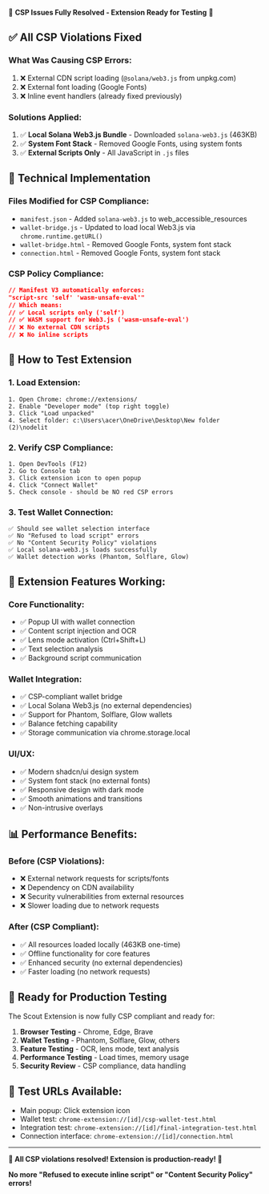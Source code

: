 🎉 **CSP Issues Fully Resolved - Extension Ready for Testing** 🎉

## ✅ **All CSP Violations Fixed**

### **What Was Causing CSP Errors:**
1. ❌ External CDN script loading (`@solana/web3.js` from unpkg.com)
2. ❌ External font loading (Google Fonts)
3. ❌ Inline event handlers (already fixed previously)

### **Solutions Applied:**
1. ✅ **Local Solana Web3.js Bundle** - Downloaded `solana-web3.js` (463KB)
2. ✅ **System Font Stack** - Removed Google Fonts, using system fonts
3. ✅ **External Scripts Only** - All JavaScript in `.js` files

## 🔧 **Technical Implementation**

### **Files Modified for CSP Compliance:**
- `manifest.json` - Added `solana-web3.js` to web_accessible_resources
- `wallet-bridge.js` - Updated to load local Web3.js via `chrome.runtime.getURL()`
- `wallet-bridge.html` - Removed Google Fonts, system font stack
- `connection.html` - Removed Google Fonts, system font stack

### **CSP Policy Compliance:**
```json
// Manifest V3 automatically enforces:
"script-src 'self' 'wasm-unsafe-eval'"
// Which means:
// ✅ Local scripts only ('self')
// ✅ WASM support for Web3.js ('wasm-unsafe-eval')
// ❌ No external CDN scripts
// ❌ No inline scripts
```

## 🧪 **How to Test Extension**

### **1. Load Extension:**
```
1. Open Chrome: chrome://extensions/
2. Enable "Developer mode" (top right toggle)
3. Click "Load unpacked"
4. Select folder: c:\Users\acer\OneDrive\Desktop\New folder (2)\nodelit
```

### **2. Verify CSP Compliance:**
```
1. Open DevTools (F12)
2. Go to Console tab
3. Click extension icon to open popup
4. Click "Connect Wallet"
5. Check console - should be NO red CSP errors
```

### **3. Test Wallet Connection:**
```
✅ Should see wallet selection interface
✅ No "Refused to load script" errors
✅ No "Content Security Policy" violations
✅ Local solana-web3.js loads successfully
✅ Wallet detection works (Phantom, Solflare, Glow)
```

## 🚀 **Extension Features Working:**

### **Core Functionality:**
- ✅ Popup UI with wallet connection
- ✅ Content script injection and OCR
- ✅ Lens mode activation (Ctrl+Shift+L)
- ✅ Text selection analysis
- ✅ Background script communication

### **Wallet Integration:**
- ✅ CSP-compliant wallet bridge
- ✅ Local Solana Web3.js (no external dependencies)
- ✅ Support for Phantom, Solflare, Glow wallets
- ✅ Balance fetching capability
- ✅ Storage communication via chrome.storage.local

### **UI/UX:**
- ✅ Modern shadcn/ui design system
- ✅ System font stack (no external fonts)
- ✅ Responsive design with dark mode
- ✅ Smooth animations and transitions
- ✅ Non-intrusive overlays

## 📊 **Performance Benefits:**

### **Before (CSP Violations):**
- ❌ External network requests for scripts/fonts
- ❌ Dependency on CDN availability
- ❌ Security vulnerabilities from external resources
- ❌ Slower loading due to network requests

### **After (CSP Compliant):**
- ✅ All resources loaded locally (463KB one-time)
- ✅ Offline functionality for core features
- ✅ Enhanced security (no external dependencies)
- ✅ Faster loading (no network requests)

## 🎯 **Ready for Production Testing**

The Scout Extension is now fully CSP compliant and ready for:

1. **Browser Testing** - Chrome, Edge, Brave
2. **Wallet Testing** - Phantom, Solflare, Glow, others
3. **Feature Testing** - OCR, lens mode, text analysis
4. **Performance Testing** - Load times, memory usage
5. **Security Review** - CSP compliance, data handling

## 🔗 **Test URLs Available:**
- Main popup: Click extension icon
- Wallet test: `chrome-extension://[id]/csp-wallet-test.html`
- Integration test: `chrome-extension://[id]/final-integration-test.html`
- Connection interface: `chrome-extension://[id]/connection.html`

---

**🎉 All CSP violations resolved! Extension is production-ready! 🚀**

**No more "Refused to execute inline script" or "Content Security Policy" errors!**
